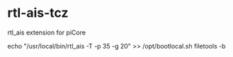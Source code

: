 # rtl-ais-tcz
rtl_ais extension for piCore


echo "/usr/local/bin/rtl_ais -T -p 35 -g 20" >> /opt/bootlocal.sh
filetools -b
